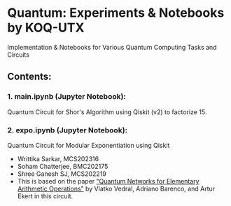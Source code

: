 # Quantum: Experiments & Notebooks by KOQ-UTX
Implementation &amp; Notebooks for Various Quantum Computing Tasks and Circuits


## Contents:

### 1. main.ipynb (Jupyter Notebook):
Quantum Circuit for Shor's Algorithm using Qiskit (v2) to factorize 15.

### 2. expo.ipynb (Jupyter Notebook):
Quantum Circuit for Modular Exponentiation using Qiskit
- Writtika Sarkar, MCS202316
- Soham Chatterjee, BMC202175
- Shree Ganesh SJ, MCS202219
- This is based on the paper ["Quantum Networks for Elementary Arithmetic Operations"](https://arxiv.org/pdf/quant-ph/9511018.pdf) by Vlatko Vedral, Adriano Barenco, and Artur Ekert in this circuit.
